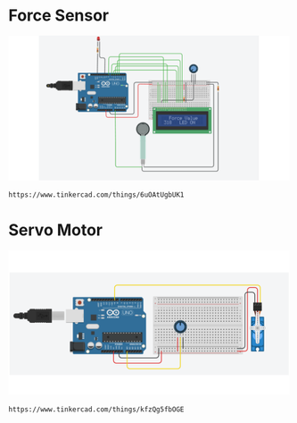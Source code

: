 # Force Sensor

![Force Sensor.png](https://github.com/SKY351/Training-Y21/blob/Assignment-3/Force%20Sensor.png)

```
https://www.tinkercad.com/things/6uOAtUgbUK1
```

# Servo Motor

![Servo Motor.png](https://github.com/SKY351/Training-Y21/blob/Assignment-3/Servo%20Motor.png)

```
https://www.tinkercad.com/things/kfzQg5fbOGE
```